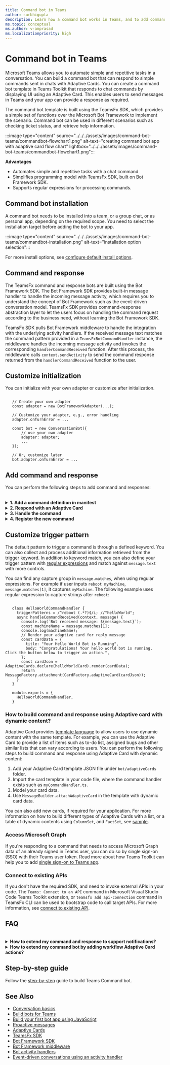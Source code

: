 ```yaml
---
title: Command bot in Teams
author: surbhigupta
description: Learn how a command bot works in Teams, and to add command and responses.
ms.topic: conceptual
ms.author: v-amprasad
ms.localizationpriority: high
---
```


# Command bot in Teams

Microsoft Teams allows you to automate simple and repetitive tasks in a conversation. You can build a command bot that can respond to simple commands sent in chats with Adaptive Cards. You can create a command bot template in Teams Toolkit that responds to chat commands by displaying UI using an Adaptive Card. This enables users to send messages in Teams and your app can provide a response as required.

The command bot template is built using the TeamsFx SDK, which provides a simple set of functions over the Microsoft Bot Framework to implement the scenario. Command bot can be used in different scenarios such as checking ticket status, and retrieve help information.

:::image type="content" source="../../../assets/images/command-bot-teams/commandbot-flowchart1.png" alt-text="creating command bot app with adaptive card flow chart" lightbox="../../../assets/images/command-bot-teams/commandbot-flowchart1.png":::

**Advantages**

* Automates simple and repetitive tasks with a chat command.
* Simplifies programming model with TeamsFx SDK, built on Bot Framework SDK.
* Supports regular expressions for processing commands.

## Command bot installation

A command bot needs to be installed into a team, or a group chat, or as personal app, depending on the required scope. You need to select the installation target before adding the bot to your app.

:::image type="content" source="../../../assets/images/command-bot-teams/commandbot-installation.png" alt-text="installation option selection":::

For more install options, see [configure default install options](../../../concepts/deploy-and-publish/apps-publish-overview.md#configure-default-install-options).

## Command and response

The TeamsFx command and response bots are built using the Bot Framework SDK. The Bot Framework SDK provides built-in message handler to handle the incoming message activity, which requires you to understand the concept of Bot Framework such as the event-driven conversation model. TeamsFx SDK provides command-response abstraction layer to let the users focus on handling the command request according to the business need, without learning the Bot Framework SDK.

TeamsFx SDK pulls Bot Framework middleware to handle the integration with the underlying activity handlers. If the received message text matches the command pattern provided in a `TeamsFxBotCommandHandler` instance, the middleware handles the incoming message activity and invokes the corresponding `handlerCommandReceived` function. After this process, the middleware calls `context.sendActivity` to send the command response returned from the `handlerCommandReceived` function to the user.

## Customize initialization

You can initialize with your own adapter or customize after initialization.

```js(ts)

   // Create your own adapter
   const adapter = new BotFrameworkAdapter(...);

   // Customize your adapter, e.g., error handling
   adapter.onTurnError = ...

   const bot = new ConversationBot({
       // use your own adapter
       adapter: adapter;
       ...
   });

   // Or, customize later
   bot.adapter.onTurnError = ...

```

## Add command and response

You can perform the following steps to add command and responses:

<br>

<details>

<summary><b>1. Add a command definition in manifest</b></summary>

You can edit the manifest template file `templates\appPackage\manifest.template.json` to include the `doSomething` command with its title and description in the `commands` array:

```JSON
    "commandLists": [
      {
        "commands": [
            {
                "title": "helloWorld",
                "description": "A helloworld command to send a welcome message"
            },
            {
                "title": "doSomething",
                "description": "A sample do something command"
            }
        ]
      }
    ]
```

<br>
</details>

<details>

<summary><b>2. Respond with an Adaptive Card</b></summary>

You can define your card in its JSON format to respond with an Adaptive Card. Following is a code sample to create a new file `src/adaptiveCards/doSomethingCommandResponse.json`:

  ```JSON
      {
             "type": "AdaptiveCard",    
             "body": [
                 {
                     "type": "TextBlock",
                     "size": "Medium",
                     "weight": "Bolder",
                     "text": "Your doSomething Command is added!"
                 },
           {
                     "type": "TextBlock",
                     "text": "Congratulations! Your hello world bot now includes a new DoSomething Command",
                     "wrap": true
           }
        ],
        "$schema": "http://adaptivecards.io/schemas/adaptive-card.json",
        "version": "1.4"
      }
  ```

Respond with plain text, or with an Adaptive Card. You can use the [Adaptive Card Designer](https://adaptivecards.io/designer/) to help visually design your Adaptive Card UI. How to send an Adaptive card with dynamic data, see this [section](#how-to-build-command-and-response-using-adaptive-card-with-dynamic-content).

<br>

</details>

<details>

<summary><b>3. Handle the command</b></summary>

TeamsFx SDK provides a convenient class `TeamsFxBotCommandHandler`, to handle when a command is triggered from Teams conversation message. Create a new file, `bot/src/doSomethingCommandHandler.ts`:

   ```TypeScript
         import { Activity, CardFactory, MessageFactory, TurnContext } from "botbuilder";
         import { CommandMessage, TeamsFxBotCommandHandler, TriggerPatterns, MessageBuilder, } from "@microsoft/teamsfx";
         import doSomethingCard  from "./adaptiveCards/doSomethingCommandResponse.json";
         import { AdaptiveCards } from "@microsoft/adaptivecards-tools";
         import { CardData } from "./cardModels";

         export class DoSomethingCommandHandler implements TeamsFxBotCommandHandler {
            triggerPatterns: TriggerPatterns = "doSomething";

            async handleCommandReceived(
               context: TurnContext,
               message: CommandMessage
            ): Promise<string | Partial<Activity>> {
               // verify the command arguments which are received from the client if needed.
               console.log(`Bot received message: ${message.text}`);

               const cardData: CardData = {
                  title: "doSomething command is added",
                  body: "Congratulations! You have responded to doSomething command",
               };

               const cardJson = AdaptiveCards.declare(doSomethingCard).render(cardData);
               return MessageFactory.attachment(CardFactory.adaptiveCard(cardJson));
         }    
      }

   ```

You can customize the command, including calling an API, processing data, or any other command    .

<br>

</details>

<details>

<summary><b>4. Register the new command</b></summary>

Each new command needs to be configured in the `ConversationBot`, which initiates the conversational flow of the command bot template. In the `bot/src/internal/initialize.ts` file, update the commands array of the command property:

```TypeScript
      import { HelloWorldCommandHandler } from "../helloworldCommandHandler";
      import { DoSomethingCommandHandler } from "../doSomethingCommandHandler";
      import { ConversationBot } from "@microsoft/teamsfx";

      const commandBot = new ConversationBot({
          //...
          command: {
              enabled: true,
              commands: [ 
                  new HelloWorldCommandHandler(), 
                  new DoSomethingCommandHandler() ],
      },
   });
```

By completing the steps of adding a new command and response into your bot app, you can press F5 to debug locally with the command-response bot. Otherwise you can provision and deploy commands to deploy the change to Azure.
<br>

</details>

## Customize trigger pattern

The default pattern to trigger a command is through a defined keyword. You can also collect and process additional information retrieved from the trigger keyword. In addition to keyword match, you can also define your trigger pattern with [regular expressions](https://regex101.com/) and match against `message.text` with more controls.

You can find any capture group in `message.matches`, when using regular expressions. For example if user inputs `reboot myMachine`, `message.matches[1]`, it captures `myMachine`. The following example uses regular expression to capture strings after `reboot`:

```

   class HelloWorldCommandHandler {
     triggerPatterns = /^reboot (.*?)$/i; //"helloWorld";
     async handleCommandReceived(context, message) {
       console.log(`Bot received message: ${message.text}`);
       const machineName = message.matches[1];
       console.log(machineName);
       // Render your adaptive card for reply message
       const cardData = {
         title: "Your Hello World Bot is Running",
         body: "Congratulations! Your hello world bot is running. Click the button below to trigger an action.",
       };
       const cardJson = AdaptiveCards.declare(helloWorldCard).render(cardData);
       return MessageFactory.attachment(CardFactory.adaptiveCard(cardJson));
     }
   }

   module.exports = {
     HelloWorldCommandHandler,
   }

```

### How to build command and response using Adaptive card with dynamic content?

Adaptive Card provides [template language](/adaptive-cards/templating/) to allow users to use dynamic content with the same template. For example, you can use the Adaptive Card to provide a list of items such as to-do list, assigned bugs and other similar lists that can vary according to users. You can perform the following steps to build command and response using Adaptive Card with dynamic content:

1. Add your Adaptive Card template JSON file under `bot/adaptiveCards` folder.
1. Import the card template in your code file, where the command handler exists such as `myCommandHandler.ts`.
1. Model your card data.
1. Use `MessageBuilder.attachAdaptiveCard` in the template with dynamic card data.

You can also add new cards, if required for your application. For more information on how to build different types of Adaptive Cards with a list, or a table of dynamic contents using `ColumnSet`, and `FactSet`, see [sample](https://github.com/OfficeDev/TeamsFx-Samples/tree/ga/adaptive-card-notification).

### Access Microsoft Graph

If you're responding to a command that needs to access Microsoft Graph data of an already signed in Teams user, you can do so by single sign-on (SSO) with their Teams user token. Read more about how Teams Toolkit can help you to add [single sign-on to Teams app](../../../toolkit/add-single-sign-on.md).

### Connect to existing APIs

If you don't have the required SDK, and need to invoke external APIs in your code. The `Teams: Connect to an API` command in Microsoft Visual Studio Code Teams Toolkit extension, or `teamsfx add api-connection` command in TeamsFx CLI can be used to bootstrap code to call target APIs. For more information, see [connect to existing API](../../../toolkit/add-API-connection.md#steps-to-connect-to-api).

## FAQ

<br>

<details>

<summary><b>How to extend my command and response to support notifications?</b></summary>

Add Adaptive Cards in response to external events to extend your command and response to support notifications. See the steps to [customize notifications](notification-bot-in-teams.md#customize-notification).

<br>

</details>

<details>

<summary><b>How to extend my command bot by adding workflow Adaptive Card actions?</b></summary>

For more information on how to add workflow bot Adaptive Card actions to command bot, see the steps to [add card actions](workflow-bot-in-teams.md#add-card-actions).

<br>

</details>

## Step-by-step guide

Follow the [step-by-step](../../../sbs-gs-commandbot.yml) guide to build Teams Command bot.

## See Also

* [Conversation basics](conversation-basics.md)
* [Build bots for Teams](../../what-are-bots.md)
* [Build your first bot app using JavaScript](../../../sbs-gs-bot.yml)
* [Proactive messages](send-proactive-messages.md)
* [Adaptive Cards](../../../task-modules-and-cards/cards/cards-reference.md#adaptive-card)
* [TeamsFx SDK](../../../toolkit/TeamsFx-SDK.md)
* [Bot Framework SDK](/azure/bot-service/bot-builder-basics)
* [Bot Framework middleware](/azure/bot-service/bot-builder-concept-middleware)
* [Bot activity handlers](../../bot-basics.md)
* [Event-driven conversations using an activity handler](/microsoftteams/platform/bots/bot-basics?branch=pr-en-us-7494&tabs=csharp#teams-activity-handlers)

